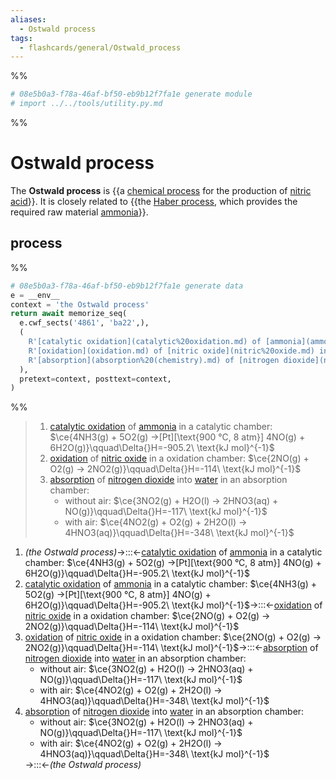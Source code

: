 ```yaml
---
aliases:
  - Ostwald process
tags:
  - flashcards/general/Ostwald_process
---
```


%%
```Python
# 08e5b0a3-f78a-46af-bf50-eb9b12f7fa1e generate module
# import ../../tools/utility.py.md
```
%%

# Ostwald process

The __Ostwald process__ is {{a [chemical process](chemical%20process.md) for the production of [nitric acid](nitric%20acid.md)}}. It is closely related to {{the [Haber process](Haber%20process.md), which provides the required raw material [ammonia](ammonia.md)}}.

## process

%%
```Python
# 08e5b0a3-f78a-46af-bf50-eb9b12f7fa1e generate data
e = __env__
context = 'the Ostwald process'
return await memorize_seq(
  e.cwf_sects('4861', 'ba22',),
  (
    R'[catalytic oxidation](catalytic%20oxidation.md) of [ammonia](ammonia.md) in a catalytic chamber: $\ce{4NH3(g) + 5O2(g) ->[Pt][\text{900 °C, 8 atm}] 4NO(g) + 6H2O(g)}\qquad\Delta{}H=-905.2\ \text{kJ mol}^{-1}$',
    R'[oxidation](oxidation.md) of [nitric oxide](nitric%20oxide.md) in a oxidation chamber: $\ce{2NO(g) + O2(g) -> 2NO2(g)}\qquad\Delta{}H=-114\ \text{kJ mol}^{-1}$',
    R'[absorption](absorption%20(chemistry).md) of [nitrogen dioxide](nitrogen%20dioxide.md) into [water](water.md) in an absorption chamber: ' + html_ul(R'without air: $\ce{3NO2(g) + H2O(l) -> 2HNO3(aq) + NO(g)}\qquad\Delta{}H=-117\ \text{kJ mol}^{-1}$', R'with air: $\ce{4NO2(g) + O2(g) + 2H2O(l) -> 4HNO3(aq)}\qquad\Delta{}H=-348\ \text{kJ mol}^{-1}$', escape=False,),
  ),
  pretext=context, posttext=context,
)
```
%%

<!--08e5b0a3-f78a-46af-bf50-eb9b12f7fa1e generate section="4861"--><!-- The following content is generated at 2023-05-04T07:53:40.317690+08:00. Any edits will be overridden! -->

> 1. [catalytic oxidation](catalytic%20oxidation.md) of [ammonia](ammonia.md) in a catalytic chamber: $\ce{4NH3(g) + 5O2(g) ->[Pt][\text{900 °C, 8 atm}] 4NO(g) + 6H2O(g)}\qquad\Delta{}H=-905.2\ \text{kJ mol}^{-1}$
> 2. [oxidation](oxidation.md) of [nitric oxide](nitric%20oxide.md) in a oxidation chamber: $\ce{2NO(g) + O2(g) -> 2NO2(g)}\qquad\Delta{}H=-114\ \text{kJ mol}^{-1}$
> 3. [absorption](absorption%20(chemistry).md) of [nitrogen dioxide](nitrogen%20dioxide.md) into [water](water.md) in an absorption chamber: <ul><li>without air: $\ce{3NO2(g) + H2O(l) -> 2HNO3(aq) + NO(g)}\qquad\Delta{}H=-117\ \text{kJ mol}^{-1}$</li><li>with air: $\ce{4NO2(g) + O2(g) + 2H2O(l) -> 4HNO3(aq)}\qquad\Delta{}H=-348\ \text{kJ mol}^{-1}$</li></ul>

<!--/08e5b0a3-f78a-46af-bf50-eb9b12f7fa1e-->

<!--08e5b0a3-f78a-46af-bf50-eb9b12f7fa1e generate section="ba22"--><!-- The following content is generated at 2023-05-04T07:53:40.331653+08:00. Any edits will be overridden! -->

1. _(the Ostwald process)_→:::←[catalytic oxidation](catalytic%20oxidation.md) of [ammonia](ammonia.md) in a catalytic chamber: $\ce{4NH3(g) + 5O2(g) ->[Pt][\text{900 °C, 8 atm}] 4NO(g) + 6H2O(g)}\qquad\Delta{}H=-905.2\ \text{kJ mol}^{-1}$
2. [catalytic oxidation](catalytic%20oxidation.md) of [ammonia](ammonia.md) in a catalytic chamber: $\ce{4NH3(g) + 5O2(g) ->[Pt][\text{900 °C, 8 atm}] 4NO(g) + 6H2O(g)}\qquad\Delta{}H=-905.2\ \text{kJ mol}^{-1}$→:::←[oxidation](oxidation.md) of [nitric oxide](nitric%20oxide.md) in a oxidation chamber: $\ce{2NO(g) + O2(g) -> 2NO2(g)}\qquad\Delta{}H=-114\ \text{kJ mol}^{-1}$
3. [oxidation](oxidation.md) of [nitric oxide](nitric%20oxide.md) in a oxidation chamber: $\ce{2NO(g) + O2(g) -> 2NO2(g)}\qquad\Delta{}H=-114\ \text{kJ mol}^{-1}$→:::←[absorption](absorption%20(chemistry).md) of [nitrogen dioxide](nitrogen%20dioxide.md) into [water](water.md) in an absorption chamber: <ul><li>without air: $\ce{3NO2(g) + H2O(l) -> 2HNO3(aq) + NO(g)}\qquad\Delta{}H=-117\ \text{kJ mol}^{-1}$</li><li>with air: $\ce{4NO2(g) + O2(g) + 2H2O(l) -> 4HNO3(aq)}\qquad\Delta{}H=-348\ \text{kJ mol}^{-1}$</li></ul>
4. [absorption](absorption%20(chemistry).md) of [nitrogen dioxide](nitrogen%20dioxide.md) into [water](water.md) in an absorption chamber: <ul><li>without air: $\ce{3NO2(g) + H2O(l) -> 2HNO3(aq) + NO(g)}\qquad\Delta{}H=-117\ \text{kJ mol}^{-1}$</li><li>with air: $\ce{4NO2(g) + O2(g) + 2H2O(l) -> 4HNO3(aq)}\qquad\Delta{}H=-348\ \text{kJ mol}^{-1}$</li></ul>→:::←_(the Ostwald process)_

<!--/08e5b0a3-f78a-46af-bf50-eb9b12f7fa1e-->
